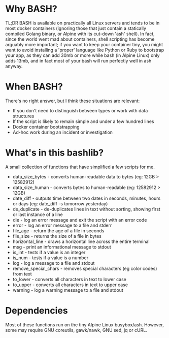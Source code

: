 # Why BASH?
TL;DR BASH is available on practically all Linux servers and tends to be in most
docker containers (ignoring those that just contain a statically compiled Golang
binary, or Alpine with its cut-down 'ash' shell). In fact, since the world went
mad about containers, shell scripting has become arguably more important; if you
want to keep your container tiny, you might want to avoid installing a 'proper'
language like Python or Ruby to bootstrap your app, as they can add 30mb or more
while bash (in Alpine Linux) only adds 13mb, and in fact most of your bash will
run perfectly well in ash anyway.

# When BASH?
There's no right answer, but I think these situations are relevant:
* If you don't need to distinguish between types or work with data structures
* If the script is likely to remain simple and under a few hundred lines
* Docker container bootstrapping
* Ad-hoc work during an incident or investigation

# What's in this bashlib?
A small collection of functions that have simplified a few scripts for me.
* data_size_bytes - converts human-readable data to bytes (eg: 12GB > 12582912)
* data_size_human - converts bytes to human-readable (eg: 12582912 > 12GB)
* date_diff - outputs time between two dates in seconds, minutes, hours or days (eg: date_diff -s tomorrow yesterday)
* de_duplicate - de-duplicates lines in text without sorting, showing first or last instance of a line
* die - log an error message and exit the script with an error code
* error - log an error message to a file and stderr
* file_age - return the age of a file in seconds
* file_size - returns the size of a file in bytes
* horizontal_line - draws a horizontal line across the entire terminal
* msg - print an informational message to stdout
* is_int - tests if a value is an integer
* is_num - tests if a value is a number
* log - log a message to a file and stdout
* remove_special_chars - removes special characters (eg color codes) from text
* to_lower - converts all characters in text to lower case
* to_upper - converts all characters in text to upper case
* warning - log a warning message to a file and stdout

# Dependencies
Most of these functions run on the tiny Alpine Linux busybox/ash. However, some
may require GNU coreutils, gawk/nawk, GNU sed, jq or cURL.
